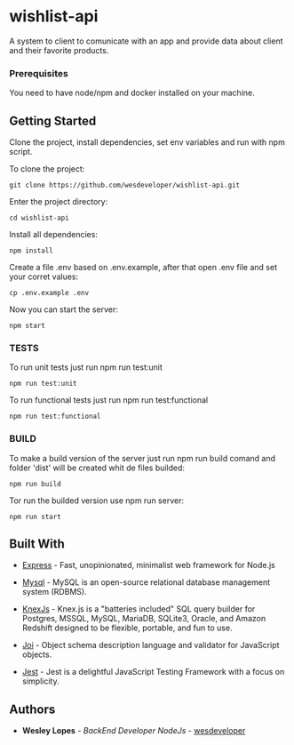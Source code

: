 # wishlist-api

A system to client to comunicate with an app and provide data about client and their favorite products.

### Prerequisites

You need to have node/npm and docker installed on your machine.

## Getting Started

Clone the project, install dependencies, set env variables and run with npm script.

To clone the project:
```
git clone https://github.com/wesdeveloper/wishlist-api.git
```

Enter the project directory:

```
cd wishlist-api
```

Install all dependencies:
```
npm install
```

Create a file .env based on .env.example, after that open .env file and set your corret values:
```
cp .env.example .env
```

Now you can start the server:
```
npm start
```

### TESTS

To run unit tests just run npm run test:unit
```
npm run test:unit
```
To run functional tests just run npm run test:functional
```
npm run test:functional
```

### BUILD

To make a build version of the server just run npm run build comand and folder 'dist' will be created whit de files builded:
```
npm run build
```

Tor run the builded version use npm run server:
```
npm run start
```

## Built With

* [Express](https://expressjs.com/) - Fast, unopinionated, minimalist web framework for Node.js

* [Mysql](https://www.mysql.com/) -  MySQL is an open-source relational database management system (RDBMS).

* [KnexJs](http://knexjs.org/) - Knex.js is a "batteries included" SQL query builder for Postgres, MSSQL, MySQL, MariaDB, SQLite3, Oracle, and Amazon Redshift designed to be flexible, portable, and fun to use.

* [Joi](https://github.com/hapijs/joi) - Object schema description language and validator for JavaScript objects.

* [Jest](https://jestjs.io/) - Jest is a delightful JavaScript Testing Framework with a focus on simplicity.

## Authors

* **Wesley Lopes** - *BackEnd Developer NodeJs* - [wesdeveloper](https://github.com/wesdeveloper)

